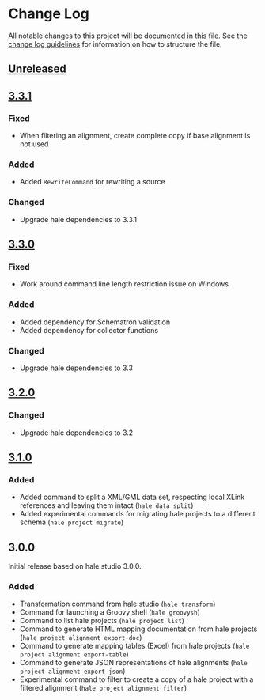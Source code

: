 # Change Log
All notable changes to this project will be documented in this file.
See the [change log guidelines](http://keepachangelog.com/) for information on how to structure the file.

## [Unreleased]

## [3.3.1]

### Fixed

- When filtering an alignment, create complete copy if base alignment is not used

### Added

- Added `RewriteCommand` for rewriting a source

### Changed

- Upgrade hale dependencies to 3.3.1

## [3.3.0]

### Fixed

- Work around command line length restriction issue on Windows

### Added

- Added dependency for Schematron validation
- Added dependency for collector functions

### Changed

- Upgrade hale dependencies to 3.3

## [3.2.0]

### Changed

- Upgrade hale dependencies to 3.2

## [3.1.0]

### Added

- Added command to split a XML/GML data set, respecting local XLink references and leaving them intact (`hale data split`)
- Added experimental commands for migrating hale projects to a different schema (`hale project migrate`)

## 3.0.0

Initial release based on hale studio 3.0.0.

### Added

- Transformation command from hale studio (`hale transform`)
- Command for launching a Groovy shell (`hale groovysh`)
- Command to list hale projects (`hale project list`)
- Command to generate HTML mapping documentation from hale projects (`hale project alignment export-doc`)
- Command to generate mapping tables (Excel) from hale projects (`hale project alignment export-table`)
- Command to generate JSON representations of hale alignments (`hale project alignment export-json`)
- Experimental command to filter to create a copy of a hale project with a filtered alignment (`hale project alignment filter`)

[Unreleased]: https://github.com/halestudio/hale-cli/compare/v3.3.1...HEAD
[3.3.1]: https://github.com/halestudio/hale-cli/compare/v3.3.0...v3.3.1
[3.3.0]: https://github.com/halestudio/hale-cli/compare/v3.2.0...v3.3.0
[3.2.0]: https://github.com/halestudio/hale-cli/compare/v3.1.0...v3.2.0
[3.1.0]: https://github.com/halestudio/hale-cli/compare/v3.0.0...v3.1.0
